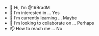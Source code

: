 - 👋 Hi, I’m @16BradM
- 👀 I’m interested in ... Yes
- 🌱 I’m currently learning ... Maybe
- 💞️ I’m looking to collaborate on ... Perhaps
- 📫 How to reach me ... No

<!---
16BradM/16BradM is a ✨ special ✨ repository because its `README.md` (this file) appears on your GitHub profile.
You can click the Preview link to take a look at your changes.
--->
